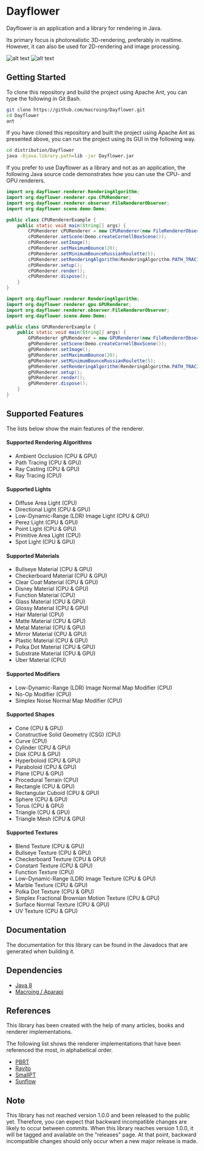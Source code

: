 Dayflower
=========
Dayflower is an application and a library for rendering in Java.

Its primary focus is photorealistic 3D-rendering, preferably in realtime. However, it can also be used for 2D-rendering and image processing.

![alt text](https://github.com/macroing/Dayflower/blob/master/images/Image-002.png "Dayflower")
![alt text](https://github.com/macroing/Dayflower/blob/master/images/Image-001.png "Dayflower")

Getting Started
---------------
To clone this repository and build the project using Apache Ant, you can type the following in Git Bash.

```bash
git clone https://github.com/macroing/Dayflower.git
cd Dayflower
ant
```

If you have cloned this repository and built the project using Apache Ant as presented above, you can run the project using its GUI in the following way.
```bash
cd distribution/Dayflower
java -Djava.library.path=lib -jar Dayflower.jar
```

If you prefer to use Dayflower as a library and not as an application, the following Java source code demonstrates how you can use the CPU- and GPU renderers.
```java
import org.dayflower.renderer.RenderingAlgorithm;
import org.dayflower.renderer.cpu.CPURenderer;
import org.dayflower.renderer.observer.FileRendererObserver;
import org.dayflower.scene.demo.Demo;

public class CPURendererExample {
    public static void main(String[] args) {
        CPURenderer cPURenderer = new CPURenderer(new FileRendererObserver("Image.png", true, false));
        cPURenderer.setScene(Demo.createCornellBoxScene());
        cPURenderer.setImage();
        cPURenderer.setMaximumBounce(20);
        cPURenderer.setMinimumBounceRussianRoulette(5);
        cPURenderer.setRenderingAlgorithm(RenderingAlgorithm.PATH_TRACING);
        cPURenderer.setup();
        cPURenderer.render();
        cPURenderer.dispose();
    }
}
```
```java
import org.dayflower.renderer.RenderingAlgorithm;
import org.dayflower.renderer.gpu.GPURenderer;
import org.dayflower.renderer.observer.FileRendererObserver;
import org.dayflower.scene.demo.Demo;

public class GPURendererExample {
    public static void main(String[] args) {
        GPURenderer gPURenderer = new GPURenderer(new FileRendererObserver("Image.png", true, false));
        gPURenderer.setScene(Demo.createCornellBoxScene());
        gPURenderer.setImage();
        gPURenderer.setMaximumBounce(20);
        gPURenderer.setMinimumBounceRussianRoulette(5);
        gPURenderer.setRenderingAlgorithm(RenderingAlgorithm.PATH_TRACING);
        gPURenderer.setup();
        gPURenderer.render();
        gPURenderer.dispose();
    }
}
```

Supported Features
------------------
The lists below show the main features of the renderer.

#### Supported Rendering Algorithms
* Ambient Occlusion (CPU & GPU)
* Path Tracing (CPU & GPU)
* Ray Casting (CPU & GPU)
* Ray Tracing (CPU)

#### Supported Lights
* Diffuse Area Light (CPU)
* Directional Light (CPU & GPU)
* Low-Dynamic-Range (LDR) Image Light (CPU & GPU)
* Perez Light (CPU & GPU)
* Point Light (CPU & GPU)
* Primitive Area Light (CPU)
* Spot Light (CPU & GPU)

#### Supported Materials
* Bullseye Material (CPU & GPU)
* Checkerboard Material (CPU & GPU)
* Clear Coat Material (CPU & GPU)
* Disney Material (CPU & GPU)
* Function Material (CPU)
* Glass Material (CPU & GPU)
* Glossy Material (CPU & GPU)
* Hair Material (CPU)
* Matte Material (CPU & GPU)
* Metal Material (CPU & GPU)
* Mirror Material (CPU & GPU)
* Plastic Material (CPU & GPU)
* Polka Dot Material (CPU & GPU)
* Substrate Material (CPU & GPU)
* Uber Material (CPU)

#### Supported Modifiers
* Low-Dynamic-Range (LDR) Image Normal Map Modifier (CPU)
* No-Op Modifier (CPU)
* Simplex Noise Normal Map Modifier (CPU)

#### Supported Shapes
* Cone (CPU & GPU)
* Constructive Solid Geometry (CSG) (CPU)
* Curve (CPU)
* Cylinder (CPU & GPU)
* Disk (CPU & GPU)
* Hyperboloid (CPU & GPU)
* Paraboloid (CPU & GPU)
* Plane (CPU & GPU)
* Procedural Terrain (CPU)
* Rectangle (CPU & GPU)
* Rectangular Cuboid (CPU & GPU)
* Sphere (CPU & GPU)
* Torus (CPU & GPU)
* Triangle (CPU & GPU)
* Triangle Mesh (CPU & GPU)

#### Supported Textures
* Blend Texture (CPU & GPU)
* Bullseye Texture (CPU & GPU)
* Checkerboard Texture (CPU & GPU)
* Constant Texture (CPU & GPU)
* Function Texture (CPU)
* Low-Dynamic-Range (LDR) Image Texture (CPU & GPU)
* Marble Texture (CPU & GPU)
* Polka Dot Texture (CPU & GPU)
* Simplex Fractional Brownian Motion Texture (CPU & GPU)
* Surface Normal Texture (CPU & GPU)
* UV Texture (CPU & GPU)


Documentation
-------------
The documentation for this library can be found in the Javadocs that are generated when building it.

Dependencies
------------
 - [Java 8](http://www.java.com)
 - [Macroing / Aparapi](https://github.com/macroing/aparapi)

References
----------
This library has been created with the help of many articles, books and renderer implementations.

The following list shows the renderer implementations that have been referenced the most, in alphabetical order.

 - [PBRT](https://www.pbrt.org/)
 - [Rayito](https://github.com/Tecla/Rayito)
 - [SmallPT](https://www.kevinbeason.com/smallpt/)
 - [Sunflow](http://sunflow.sourceforge.net/)

Note
----
This library has not reached version 1.0.0 and been released to the public yet. Therefore, you can expect that backward incompatible changes are likely to occur between commits. When this library reaches version 1.0.0, it will be tagged and available on the "releases" page. At that point, backward incompatible changes should only occur when a new major release is made.